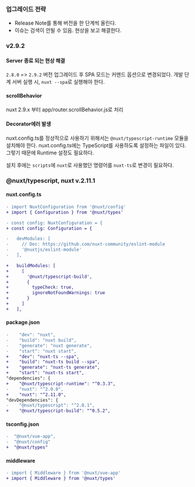 ### 업그레이드 전략
- Release Note를 통해 버전을 한 단계씩 올린다.
- 이슈는 검색이 안될 수 있음. 현상을 보고 해결한다.

### v2.9.2
#### Server 종료 되는 현상 해결
`2.8.0` => `2.9.2` 버전 업그레이드 후 SPA 모드는 커멘드 옵션으로 변경되었다. 개발 단계 서버 실행 시, `nuxt --spa`로 실행해야 한다.

#### scrollBehavior
nuxt 2.9.x 부터 app/router.scrollBehavior.js로 처리

#### Decorator에러 발생
nuxt.config.ts를 정상적으로 사용하기 위해서는 `@nuxt/typescript-runtime` 모듈을 설치해야 한다.
nuxt.config.ts에는 TypeScript를 사용하도록 설정하는 파일이 있다. 그렇기 때문에 Runtime 설정도 필요하다.

설치 후에는 `scripts`에 `nuxt`로 사용했던 명령어를 `nuxt-ts`로 변경이 필요하다.

### @nuxt/typescript, nuxt v.2.11.1
#### nuxt.config.ts
```diff
- import NuxtConfiguration from '@nuxt/config'
+ import { Configuration } from '@nuxt/types'

- const config: NuxtConfiguration = {
+ const config: Configuration = {

-   devModules: [
-     // Doc: https://github.com/nuxt-community/eslint-module
-     '@nuxtjs/eslint-module'
-   ],

+   buildModules: [
+     [
+       '@nuxt/typescript-build',
+       {
+         typeCheck: true,
+         ignoreNotFoundWarnings: true
+       }
+     ]
+   ],
```

#### package.json
```diff
-    "dev": "nuxt",
-    "build": "nuxt build",
-    "generate": "nuxt generate",
-    "start": "nuxt start",
+    "dev": "nuxt-ts --spa",
+    "build": "nuxt-ts build --spa",
+    "generate": "nuxt-ts generate",
+    "start": "nuxt-ts start",
"dependencies": {
+    "@nuxt/typescript-runtime": "^0.3.3",
-    "nuxt": "^2.0.0",
+    "nuxt": "^2.11.0",
"devDependencies": {
-    "@nuxt/typescript": "^2.8.1",
+    "@nuxt/typescript-build": "^0.5.2",
```

#### tsconfig.json
```diff
-  "@nuxt/vue-app",
-  "@nuxt/config"
+  "@nuxt/types"
```

#### middleware
```diff
- import { Middleware } from '@nuxt/vue-app'
+ import { Middleware } from '@nuxt/types'
```